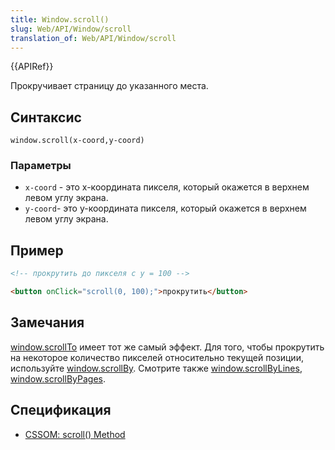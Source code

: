 ```yaml
---
title: Window.scroll()
slug: Web/API/Window/scroll
translation_of: Web/API/Window/scroll
---
```

{{APIRef}}

Прокручивает страницу до указанного места.

## Синтаксис

```
window.scroll(x-coord,y-coord)
```

### Параметры

- `x-coord` - это x-координата пикселя, который окажется в верхнем левом углу экрана.
- `y-coord`- это y-координата пикселя, который окажется в верхнем левом углу экрана.

## Пример

```html
<!-- прокрутить до пикселя с y = 100 -->

<button onClick="scroll(0, 100);">прокрутить</button>
```

## Замечания

[window.scrollTo](/ru/docs/DOM/window.scrollTo) имеет тот же самый эффект. Для того, чтобы прокрутить на некоторое количество пикселей относительно текущей позиции, используйте [window.scrollBy](/ru/docs/Window.scrollBy). Смотрите также [window.scrollByLines](/ru/docs/Window.scrollByLines), [window.scrollByPages](/ru/docs/Window.scrollByPages).

## Спецификация

- [CSSOM: scroll() Method](http://dev.w3.org/csswg/cssom-view/#dom-element-scrolloptions)
